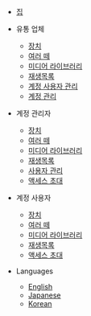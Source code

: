- [집](/)

- 유통 업체
  - [장치](/account_distributor/devices.md)
  - [여러 떼](/account_distributor/groups.md)
  - [미디어 라이브러리](/account_distributor/media_library.md)
  - [재생목록](/account_distributor/playlist.md)
  - [계정 사용자 관리](/account_distributor/manage_users.md)
  - [계정 관리](/account_distributor/manage_accounts.md)

- 계정 관리자
  - [장치](/account_admin/devices.md)
  - [여러 떼](/account_admin/groups.md)
  - [미디어 라이브러리](/account_admin/media_library.md)
  - [재생목록](/account_admin/playlist.md)
  - [사용자 관리](/account_admin/manage_users.md)
  - [액세스 초대](/account_admin/access_invitations.md)

- 계정 사용자
  - [장치](/account_user/devices.md)
  - [여러 떼](/account_user/groups.md)
  - [미디어 라이브러리](/account_user/media_library.md)
  - [재생목록](/account_user/playlist.md)
  - [액세스 초대](/account_user/access_invitations.md)

- Languages
  - [English](/)
  - [Japanese](/jp/)
  - [Korean](/kr/)
